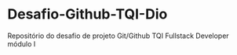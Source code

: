 # Desafio-Github-TQI-Dio
Repositório do desafio de projeto Git/Github TQI Fullstack Developer módulo I
